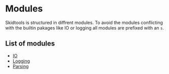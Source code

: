 # Modules

Skidtools is structured in diffrent modules.
To avoid the modules conflicting with the builtin pakages like IO or logging all modules are prefixed with an `s`.

## List of modules

- [IO](../modules/io.md)
- [Logging](../modules/logging.md)
- [Parsing](../modules/parsing.md)